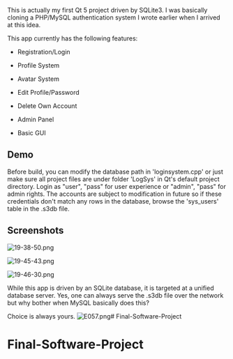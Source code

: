 
This is actually my first Qt 5 project driven by SQLite3.
I was basically cloning a PHP/MySQL authentication system I wrote earlier when I arrived at this idea.


This app currently has the following features:

- Registration/Login

- Profile System

- Avatar System

- Edit Profile/Password

- Delete Own Account

- Admin Panel

- Basic GUI


## **Demo** ##

Before build, you can modify the database path in 'loginsystem.cpp' or just make sure all project files are under folder 'LogSys' in Qt's default project directory.
Login as "user", "pass" for user experience or "admin", "pass" for admin rights.
The accounts are subject to modification in future so if these credentials don't match any rows in the database, browse the 'sys_users' table in the .s3db file.


## **Screenshots** ##

![19-38-50.png](https://bitbucket.org/repo/azAkE8/images/3466898737-19-38-50.png)

![19-45-43.png](https://bitbucket.org/repo/azAkE8/images/941292736-19-45-43.png)

![19-46-30.png](https://bitbucket.org/repo/azAkE8/images/1191543840-19-46-30.png)


While this app is driven by an SQLite database, it is targeted at a unified database server.
Yes, one can always serve the .s3db file over the network but why bother when MySQL basically does this?

Choice is always yours. ![E057.png](https://bitbucket.org/repo/azAkE8/images/3065839784-E057.png)# Final-Software-Project
# Final-Software-Project
